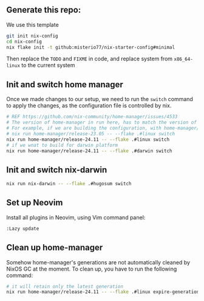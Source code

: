 ## Generate this repo:

We use this template

```sh
git init nix-config
cd nix-config
nix flake init -t github:misterio77/nix-starter-config#minimal
```

Then replace the `TODO` and `FIXME` in code, and replace system from `x86_64-linux` to the current system

## Init and switch home manager

Once we made changes to our setup, we need to run the `switch` command to apply the changes, as the configuration file is controlled by nix.

```sh
# REF https://github.com/nix-community/home-manager/issues/4533
# The version of home-manager in run here, has to match the version of home-manager being used in flake.nix
# For example, if we are building the configuration, with home-manager/release-23.05
# nix run home-manager/release-23.05 -- --flake .#linux switch
nix run home-manager/release-24.11 -- --flake .#linux switch
# if we wnat to build for darwin platform
nix run home-manager/release-24.11 -- --flake .#darwin switch
```

## Init and switch nix-darwin

```sh
nix run nix-darwin -- --flake .#hugosum switch
```

## Set up Neovim

Install all plugins in Neovim, using Vim command panel:

```sh
:Lazy update
```

## Clean up home-manager

Somehow home-manager's generations are not automatically cleaned by NixOS GC at the moment. To clean up, you have to run the following command:

```sh
# it will retain only the latest generation
nix run home-manager/release-24.11 -- --flake .#linux expire-generations "-1 days"
```
